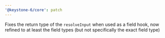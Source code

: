 ```yaml
---
'@keystone-6/core': patch
---
```


Fixes the return type of the `resolveInput` when used as a field hook, now refined to at least the field types (but not specifically the exact field type)
